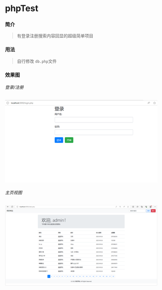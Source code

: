 # phpTest

### 简介

>  有登录注册搜索内容回显的超级简单项目

### 用法

>  自行修改 `db.php`文件

### 效果图

###### 登录/注册

![show1](img/image-20230926155221851.png)
###### 主页视图

![show2](img/image-20230926155427248.png)

